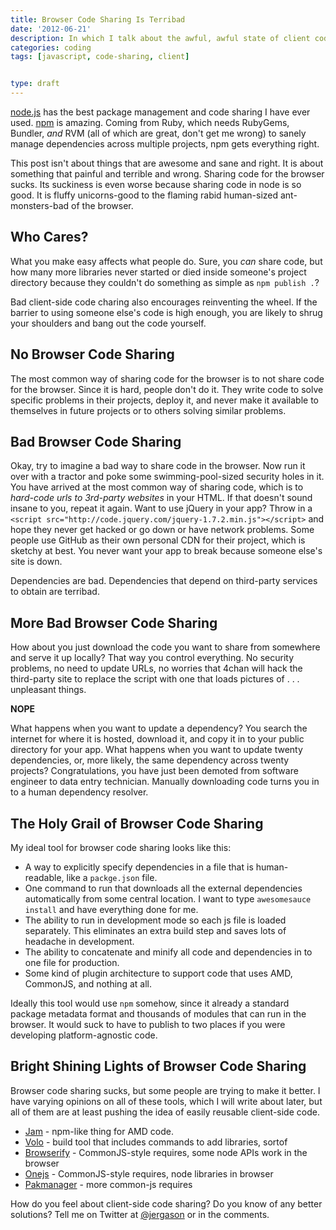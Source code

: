 ```yaml
---
title: Browser Code Sharing Is Terribad
date: '2012-06-21'
description: In which I talk about the awful, awful state of client code sharing.
categories: coding
tags: [javascript, code-sharing, client]


type: draft
---
```


[node.js](http://nodejs.org) has the best package management and code sharing
I have ever used. [npm](http://npmjs.org) is amazing. Coming from Ruby, which
needs RubyGems, Bundler, *and* RVM (all of which are great, don't get me wrong)
to sanely manage dependencies across multiple projects, npm gets everything
right.

This post isn't about things that are awesome and sane and right. It is about
something that painful and terrible and wrong. Sharing code for the browser sucks.
Its suckiness is even worse because sharing code in node is so good. It is
fluffy unicorns-good to the flaming rabid human-sized ant-monsters-bad of the
browser.

## Who Cares?

What you make easy affects what people do. Sure, you *can* share code, but how
many more libraries never started or died inside someone's project directory
because they couldn't do something as simple as `npm publish .`?

Bad client-side code charing also encourages reinventing the wheel. If the
barrier to using someone else's code is high enough, you are likely to shrug
your shoulders and bang out the code yourself.

## No Browser Code Sharing

The most common way of sharing code for the browser is to not share code for
the browser. Since it is hard, people don't do it. They write code to solve
specific problems in their projects, deploy it, and never make it available to
themselves in future projects or to others solving similar problems.

## Bad Browser Code Sharing

Okay, try to imagine a bad way to share code in the browser. Now run it over
with a tractor and poke some swimming-pool-sized security holes in it. You have
arrived at the most common way of sharing code, which is to *hard-code urls to
3rd-party websites* in your HTML. If that doesn't sound insane to you, repeat
it again. Want to use jQuery in your app? Throw in a
`<script src="http://code.jquery.com/jquery-1.7.2.min.js"></script>` and hope
they never get hacked or go down or have network problems. Some people
use GitHub as their own personal CDN for their project, which is sketchy at
best. You never want your app to break because someone else's site is down.

Dependencies are bad. Dependencies that depend on third-party services to
obtain are terribad.

## More Bad Browser Code Sharing

How about you just download the code you want to share from somewhere
and serve it up locally? That way you control everything. No security problems,
no need to update URLs, no worries that 4chan will hack the third-party site
to replace the script with one that loads pictures of . . . unpleasant things.

**NOPE**

What happens when you want to update a dependency? You search the internet for
where it is hosted, download it, and copy it in to your public directory for
your app. What happens when you want to update twenty dependencies, or, more
likely, the same dependency across twenty projects? Congratulations, you have
just been demoted from software engineer to data entry technician. Manually
downloading code turns you in to a human dependency resolver. 


## The Holy Grail of Browser Code Sharing

My ideal tool for browser code sharing looks like this:

* A way to explicitly specify dependencies in a file that is human-readable,
  like a `packge.json` file.
* One command to run that downloads all the external dependencies automatically
  from some central location. I want to type `awesomesauce install` and have
  everything done for me.
* The ability to run in development mode so each js file is loaded separately.
  This eliminates an extra build step and saves lots of headache in development.
* The ability to concatenate and minify all code and dependencies in to one
  file for production.
* Some kind of plugin architecture to support code that uses AMD, CommonJS, and
  nothing at all.

Ideally this tool would use `npm` somehow, since it already a standard package
metadata format and thousands of modules that can run in the browser. It would
suck to have to publish to two places if you were developing platform-agnostic
code.


## Bright Shining Lights of Browser Code Sharing

Browser code sharing sucks, but some people are trying to make it better. I
have varying opinions on all of these tools, which I will write about later,
but all of them are at least pushing the idea of easily reusable client-side
code.

* [Jam](https://github.com/caolan/jam) - npm-like thing for AMD code.
* [Volo](https://github.com/volojs/volo) - build tool that includes commands to
  add libraries, sortof
* [Browserify](https://github.com/substack/node-browserify) - CommonJS-style
  requires, some node APIs work in the browser
* [Onejs](https://github.com/azer/onejs) - CommonJS-style requires, node
  libraries in browser
* [Pakmanager](https://github.com/coolaj86/node-pakmanager) - more common-js
  requires


How do you feel about client-side code sharing? Do you know of any better
solutions? Tell me on Twitter at [@jergason](http://twitter.com/jergason) or
in the comments.
